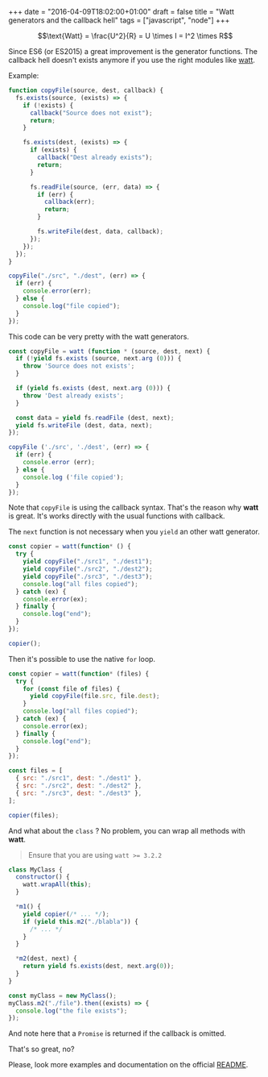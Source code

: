 +++
date = "2016-04-09T18:02:00+01:00"
draft = false
title = "Watt generators and the callback hell"
tags = ["javascript", "node"]
+++

$$\text{Watt} = \frac{U^2}{R} = U \times I = I^2 \times R$$

<!--more-->

Since ES6 (or ES2015) a great improvement is the generator functions. The
callback hell doesn't exists anymore if you use the right modules like
[watt](https://github.com/mappum/watt).

Example:

```js
function copyFile(source, dest, callback) {
  fs.exists(source, (exists) => {
    if (!exists) {
      callback("Source does not exist");
      return;
    }

    fs.exists(dest, (exists) => {
      if (exists) {
        callback("Dest already exists");
        return;
      }

      fs.readFile(source, (err, data) => {
        if (err) {
          callback(err);
          return;
        }

        fs.writeFile(dest, data, callback);
      });
    });
  });
}

copyFile("./src", "./dest", (err) => {
  if (err) {
    console.error(err);
  } else {
    console.log("file copied");
  }
});
```

This code can be very pretty with the watt generators.

```js
const copyFile = watt (function * (source, dest, next) {
  if (!yield fs.exists (source, next.arg (0))) {
    throw 'Source does not exists';
  }

  if (yield fs.exists (dest, next.arg (0))) {
    throw 'Dest already exists';
  }

  const data = yield fs.readFile (dest, next);
  yield fs.writeFile (dest, data, next);
});

copyFile ('./src', './dest', (err) => {
  if (err) {
    console.error (err);
  } else {
    console.log ('file copied');
  }
});
```

Note that `copyFile` is using the callback syntax. That's the reason why
**watt** is great. It's works directly with the usual functions with callback.

The `next` function is not necessary when you `yield` an other watt generator.

```js
const copier = watt(function* () {
  try {
    yield copyFile("./src1", "./dest1");
    yield copyFile("./src2", "./dest2");
    yield copyFile("./src3", "./dest3");
    console.log("all files copied");
  } catch (ex) {
    console.error(ex);
  } finally {
    console.log("end");
  }
});

copier();
```

Then it's possible to use the native `for` loop.

```js
const copier = watt(function* (files) {
  try {
    for (const file of files) {
      yield copyFile(file.src, file.dest);
    }
    console.log("all files copied");
  } catch (ex) {
    console.error(ex);
  } finally {
    console.log("end");
  }
});

const files = [
  { src: "./src1", dest: "./dest1" },
  { src: "./src2", dest: "./dest2" },
  { src: "./src3", dest: "./dest3" },
];

copier(files);
```

And what about the `class` ? No problem, you can wrap all methods with **watt**.

> Ensure that you are using `watt >= 3.2.2`

```js
class MyClass {
  constructor() {
    watt.wrapAll(this);
  }

  *m1() {
    yield copier(/* ... */);
    if (yield this.m2("./blabla")) {
      /* ... */
    }
  }

  *m2(dest, next) {
    return yield fs.exists(dest, next.arg(0));
  }
}

const myClass = new MyClass();
myClass.m2("./file").then((exists) => {
  console.log("the file exists");
});
```

And note here that a `Promise` is returned if the callback is omitted.

That's so great, no?

Please, look more examples and documentation on the official
[README](https://github.com/mappum/watt).
